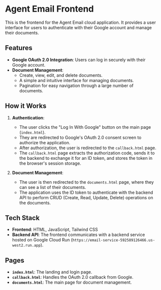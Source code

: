 # Agent Email Frontend

This is the frontend for the Agent Email cloud application. It provides a user interface for users to authenticate with their Google account and manage their documents.

## Features

*   **Google OAuth 2.0 Integration**: Users can log in securely with their Google account.
*   **Document Management**:
    *   Create, view, edit, and delete documents.
    *   A simple and intuitive interface for managing documents.
    *   Pagination for easy navigation through a large number of documents.

## How it Works

1.  **Authentication**:
    *   The user clicks the "Log In With Google" button on the main page (`index.html`).
    *   They are redirected to Google's OAuth 2.0 consent screen to authorize the application.
    *   After authorization, the user is redirected to the `callback.html` page.
    *   The `callback.html` page extracts the authorization code, sends it to the backend to exchange it for an ID token, and stores the token in the browser's session storage.

2.  **Document Management**:
    *   The user is then redirected to the `documents.html` page, where they can see a list of their documents.
    *   The application uses the ID token to authenticate with the backend API to perform CRUD (Create, Read, Update, Delete) operations on the documents.

## Tech Stack

*   **Frontend**: HTML, JavaScript, Tailwind CSS
*   **Backend API**: The frontend communicates with a backend service hosted on Google Cloud Run (`https://email-service-592589126466.us-west2.run.app`).

## Pages

*   **`index.html`**: The landing and login page.
*   **`callback.html`**: Handles the OAuth 2.0 callback from Google.
*   **`documents.html`**: The main page for document management.